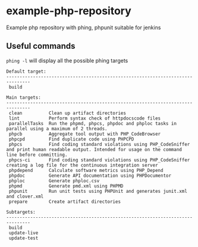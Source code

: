 example-php-repository
======================

Example php repository with phing, phpunit suitable for jenkins


Useful commands
---------------

`phing -l` will display all the possible phing targets

    Default target:
    -------------------------------------------------------------------------------
     build
    
    Main targets:
    -------------------------------------------------------------------------------
     clean          Clean up artifact directories
     lint           Perform syntax check of httpdocscode files
     parallelTasks  Run the phpmd, phpcs, phpdoc and phploc tasks in parallel using a maximum of 2 threads.
     phpcb          Aggregate tool output with PHP_CodeBrowser
     phpcpd         Find duplicate code using PHPCPD
     phpcs          Find coding standard violations using PHP_CodeSniffer and print human readable output. Intended for usage on the command line before committing.
     phpcs-ci       Find coding standard violations using PHP_CodeSniffer creating a log file for the continuous integration server
     phpdepend      Calculate software metrics using PHP_Depend
     phpdoc         Generate API documentation using PHPDocumentor
     phploc         Generate phploc.csv
     phpmd          Generate pmd.xml using PHPMD
     phpunit        Run unit tests using PHPUnit and generates junit.xml and clover.xml
     prepare        Create artifact directories
    
    Subtargets:
    -------------------------------------------------------------------------------
     build
     update-live
     update-test
 

